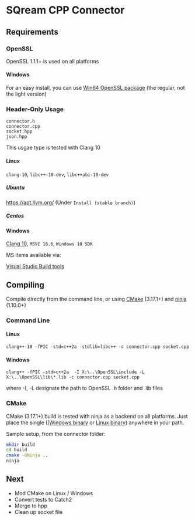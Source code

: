 # SQream CPP Connector

## Requirements

### OpenSSL
OpenSSL 1.1.1+ is used on all platforms

#### Windows
For an easy install, you can use [Win64 OpenSSL package](https://slproweb.com/products/Win32OpenSSL.html) (the regular, not the light version)


### Header-Only Usage

```
connector.h
connector.cpp
socket.hpp
json.hpp
```

This usgae type is tested with Clang 10

#### Linux

`clang-10`, `libc++-10-dev`, `libc++abi-10-dev`

##### Ubuntu

https://apt.llvm.org/  (Under `Install (stable branch)`)

##### Centos

#### Windows

[Clang 10](https://github.com/llvm/llvm-project/releases/download/llvmorg-10.0.0/LLVM-10.0.0-win64.exe), `MSVC 16.6`, `Windows 10 SDK`

MS items available via: 

[Visual Studio Build tools](https://visualstudio.microsoft.com/visual-cpp-build-tools/)


## Compiling

Compile directly from the command line, or using [CMake](https://cmake.org/download/) (3.17.1+) and [ninja](https://ninja-build.org) (1.10.0+)

### Command Line

#### Linux

`clang++-10 -fPIC -std=c++2a -stdlib=libc++ -c connector.cpp socket.cpp`

#### Windows

`clang++ -fPIC -std=c++2a  -I X:\..\OpenSSL\include -L X:\..\OpenSSL\lib\*.lib -c connector.cpp socket.cpp`

where -I, -L designate the path to OpenSSL .h folder and .lib files

### CMake

CMake (3.17.1+) build is tested with ninja as a backend on all platforms. Just place the single (([Windows binary](https://github.com/ninja-build/ninja/releases/download/v1.10.0/ninja-win.zip) or [Linux binary](https://github.com/ninja-build/ninja/releases/download/v1.10.0/ninja-linux.zip)) anywhere in your path.

Sample setup, from the connector folder:

```bash
mkdir build
cd build
cmake -GNinja ..
ninja
```

## Next
- Mod CMake on Linux / Windows
- Convert tests to Catch2
- Merge to hpp
- Clean up socket file
